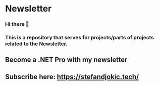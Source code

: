 # Newsletter

### Hi there 👋 
### This is a repository that serves for projects/parts of projects related to the Newsletter.

## Become a .NET Pro with my newsletter
## Subscribe here: https://stefandjokic.tech/
